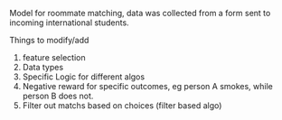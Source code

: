 Model for roommate matching, data was collected from a form sent to incoming international students.

Things to modify/add

1. feature selection
2. Data types
3. Specific Logic for different algos
4. Negative reward for specific outcomes, eg person A smokes,  while person B does not.
5. Filter out matchs based on choices (filter based algo)
